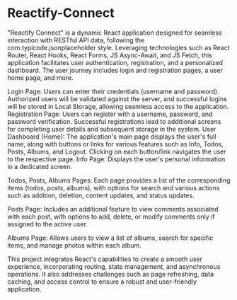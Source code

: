 # Reactify-Connect
"Reactify Connect" is a dynamic React application designed for seamless interaction with RESTful API data, following the com.typicode.jsonplaceholder style. Leveraging technologies such as React Router, React Hooks, React Forms, JS Async-Await, and JS Fetch, this application facilitates user authentication, registration, and a personalized dashboard. The user journey includes login and registration pages, a user home page, and more.

Login Page: Users can enter their credentials (username and password). Authorized users will be validated against the server, and successful logins will be stored in Local Storage, allowing seamless access to the application.
Registration Page: Users can register with a username, password, and password verification. Successful registrations lead to additional screens for completing user details and subsequent storage in the system.
User Dashboard (Home): The application's main page displays the user's full name, along with buttons or links for various features such as Info, Todos, Posts, Albums, and Logout. Clicking on each button/link navigates the user to the respective page.
Info Page: Displays the user's personal information in a dedicated screen.

Todos, Posts, Albums Pages: Each page provides a list of the corresponding items (todos, posts, albums), with options for search and various actions such as addition, deletion, content updates, and status updates.

Posts Page: Includes an additional feature to view comments associated with each post, with options to add, delete, or modify comments only if assigned to the active user.

Albums Page: Allows users to view a list of albums, search for specific items, and manage photos within each album.

This project integrates React's capabilities to create a smooth user experience, incorporating routing, state management, and asynchronous operations. It also addresses challenges such as page refreshing, data caching, and access control to ensure a robust and user-friendly application.

